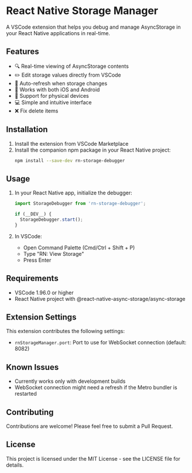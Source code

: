 # React Native Storage Manager

A VSCode extension that helps you debug and manage AsyncStorage in your React Native applications in real-time.

## Features

- 🔍 Real-time viewing of AsyncStorage contents
- ✏️ Edit storage values directly from VSCode
- 🔄 Auto-refresh when storage changes
- 🚀 Works with both iOS and Android
- 📱 Support for physical devices
- 💻 Simple and intuitive interface
- ❌ Fix delete items

## Installation

1. Install the extension from VSCode Marketplace
2. Install the companion npm package in your React Native project:
   ```bash
   npm install --save-dev rn-storage-debugger
   ```

## Usage

1. In your React Native app, initialize the debugger:
   ```javascript
   import StorageDebugger from 'rn-storage-debugger';

   if (__DEV__) {
     StorageDebugger.start();
   }
   ```

2. In VSCode:
   - Open Command Palette (Cmd/Ctrl + Shift + P)
   - Type "RN: View Storage"
   - Press Enter

## Requirements

- VSCode 1.96.0 or higher
- React Native project with @react-native-async-storage/async-storage

## Extension Settings

This extension contributes the following settings:

* `rnStorageManager.port`: Port to use for WebSocket connection (default: 8082)

## Known Issues

- Currently works only with development builds
- WebSocket connection might need a refresh if the Metro bundler is restarted

## Contributing

Contributions are welcome! Please feel free to submit a Pull Request.

## License

This project is licensed under the MIT License - see the LICENSE file for details.